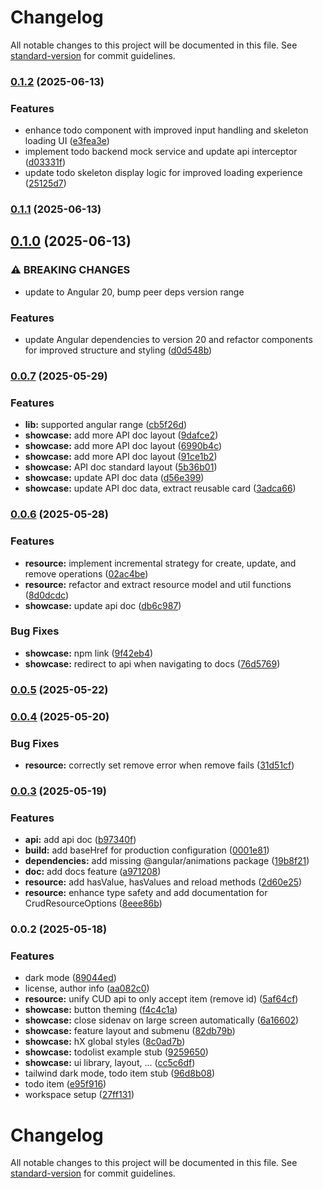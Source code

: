 # Changelog

All notable changes to this project will be documented in this file. See [standard-version](https://github.com/conventional-changelog/standard-version) for commit guidelines.

### [0.1.2](https://github.com/angular-experts-io/resource/compare/v0.1.1...v0.1.2) (2025-06-13)


### Features

* enhance todo component with improved input handling and skeleton loading UI ([e3fea3e](https://github.com/angular-experts-io/resource/commit/e3fea3e9c181d8995820743a843e402c4631ca37))
* implement todo backend mock service and update api interceptor ([d03331f](https://github.com/angular-experts-io/resource/commit/d03331fd1b23622c4bf38ae7b8ce0c8c6b9e5dba))
* update todo skeleton display logic for improved loading experience ([25125d7](https://github.com/angular-experts-io/resource/commit/25125d793d2f77f6cc25e8b01f6b7ecef0850a7b))

### [0.1.1](https://github.com/angular-experts-io/resource/compare/v0.1.0...v0.1.1) (2025-06-13)

## [0.1.0](https://github.com/angular-experts-io/resource/compare/v0.0.7...v0.1.0) (2025-06-13)


### ⚠ BREAKING CHANGES

* update to Angular 20, bump peer deps version range

### Features

* update Angular dependencies to version 20 and refactor components for improved structure and styling ([d0d548b](https://github.com/angular-experts-io/resource/commit/d0d548b7e8f04c0ad413268e075eb120bae8ce1b))

### [0.0.7](https://github.com/angular-experts-io/resource/compare/v0.0.6...v0.0.7) (2025-05-29)


### Features

* **lib:** supported angular range ([cb5f26d](https://github.com/angular-experts-io/resource/commit/cb5f26dff14be5dea6e445447692e77b03ad0030))
* **showcase:** add more API doc layout ([9dafce2](https://github.com/angular-experts-io/resource/commit/9dafce24440917404d9224282e33ba930db0b4ce))
* **showcase:** add more API doc layout ([6990b4c](https://github.com/angular-experts-io/resource/commit/6990b4cac11cc687a36109f12148143d769a3775))
* **showcase:** add more API doc layout ([91ce1b2](https://github.com/angular-experts-io/resource/commit/91ce1b2dbfa25f694cefcb205c1997ed16670818))
* **showcase:** API doc standard layout ([5b36b01](https://github.com/angular-experts-io/resource/commit/5b36b01f99e17075365eb4d23f5a60e0cbdfb64c))
* **showcase:** update API doc data ([d56e399](https://github.com/angular-experts-io/resource/commit/d56e399846b888a7cfb30cb1286169733247478f))
* **showcase:** update API doc data, extract reusable card ([3adca66](https://github.com/angular-experts-io/resource/commit/3adca667abcb7e117ed15c8dbcaf6c8f3f6ce53c))

### [0.0.6](https://github.com/angular-experts-io/resource/compare/v0.0.5...v0.0.6) (2025-05-28)


### Features

* **resource:** implement incremental strategy for create, update, and remove operations ([02ac4be](https://github.com/angular-experts-io/resource/commit/02ac4bed82cc4c14c86ce556480d492176f67c02))
* **resource:** refactor and extract resource model and util functions ([8d0dcdc](https://github.com/angular-experts-io/resource/commit/8d0dcdc83092ea58a5d3b0eeabe917c8f8220947))
* **showcase:** update api doc ([db6c987](https://github.com/angular-experts-io/resource/commit/db6c9871341d0b67d2fdc0b5f229decd994dbb65))


### Bug Fixes

* **showcase:** npm link ([9f42eb4](https://github.com/angular-experts-io/resource/commit/9f42eb4004cac0e7fd4f3a615bc1b4fa0f30d415))
* **showcase:** redirect to api when navigating to docs ([76d5769](https://github.com/angular-experts-io/resource/commit/76d576922cf01ce2ff414893a43555a1b01d6509))

### [0.0.5](https://github.com/angular-experts-io/resource/compare/v0.0.4...v0.0.5) (2025-05-22)

### [0.0.4](https://github.com/angular-experts-io/resource/compare/v0.0.3...v0.0.4) (2025-05-20)


### Bug Fixes

* **resource:** correctly set remove error when remove fails ([31d51cf](https://github.com/angular-experts-io/resource/commit/31d51cf9b442288afe948392c767a46b21843533))

### [0.0.3](https://github.com/angular-experts-io/resource/compare/v0.0.2...v0.0.3) (2025-05-19)


### Features

* **api:** add api doc ([b97340f](https://github.com/angular-experts-io/resource/commit/b97340f0eed0c8fddf2ff4117b180ea943ccf02f))
* **build:** add baseHref for production configuration ([0001e81](https://github.com/angular-experts-io/resource/commit/0001e81be0a90047401bc8bc5f80399e8117cef9))
* **dependencies:** add missing @angular/animations package ([19b8f21](https://github.com/angular-experts-io/resource/commit/19b8f216b95894af493aa3f92d6c96f80c4e3e9b))
* **doc:** add docs feature ([a971208](https://github.com/angular-experts-io/resource/commit/a9712082269a5c7a9b95ee27fba69ae459a34298))
* **resource:** add hasValue, hasValues and reload methods ([2d60e25](https://github.com/angular-experts-io/resource/commit/2d60e259da4132df11b0bced0597fca05430c769))
* **resource:** enhance type safety and add documentation for CrudResourceOptions ([8eee86b](https://github.com/angular-experts-io/resource/commit/8eee86b3b53946cab5f76762a73ae7773c0b7947))

### 0.0.2 (2025-05-18)


### Features

* dark mode ([89044ed](https://github.com/angular-experts-io/resource/commit/89044edf6d7a1fdb3cc8ad1c2d9f567802f5f58b))
* license, author info ([aa082c0](https://github.com/angular-experts-io/resource/commit/aa082c067a3d1d5b41dda1eafc379da4f7ce4b30))
* **resource:** unify CUD api to only accept item (remove id) ([5af64cf](https://github.com/angular-experts-io/resource/commit/5af64cfd0e9c1a73728af90de97a66067f6b8e6f))
* **showcase:** button theming ([f4c4c1a](https://github.com/angular-experts-io/resource/commit/f4c4c1afbbfcf15548c562ca1a87ca96680cb8ec))
* **showcase:** close sidenav on large screen automatically ([6a16602](https://github.com/angular-experts-io/resource/commit/6a16602be7eb0aa103da5f81569f1d79cfc8e52d))
* **showcase:** feature layout and submenu ([82db79b](https://github.com/angular-experts-io/resource/commit/82db79b9136b64196928556dd68f94ee7bfce63c))
* **showcase:** hX global styles ([8c0ad7b](https://github.com/angular-experts-io/resource/commit/8c0ad7b243b55304e58c592d12d83639b3f98f13))
* **showcase:** todolist example stub ([9259650](https://github.com/angular-experts-io/resource/commit/9259650fce4bd05a050706266c76a0272426b768))
* **showcase:** ui library, layout, ... ([cc5c6df](https://github.com/angular-experts-io/resource/commit/cc5c6dfa3297ca0c2b45fdf2482c2065b0a018eb))
* tailwind dark mode, todo item stub ([96d8b08](https://github.com/angular-experts-io/resource/commit/96d8b084d0fde34a45b61868be1c967b5ba44789))
* todo item ([e95f916](https://github.com/angular-experts-io/resource/commit/e95f9168ae11dc72c8bf526ef388c5b05ebd76b3))
* workspace setup ([27ff131](https://github.com/angular-experts-io/resource/commit/27ff13121f284732e2a43a163dda546bb0c537a5))

# Changelog

All notable changes to this project will be documented in this file. See [standard-version](https://github.com/conventional-changelog/standard-version) for commit guidelines.
